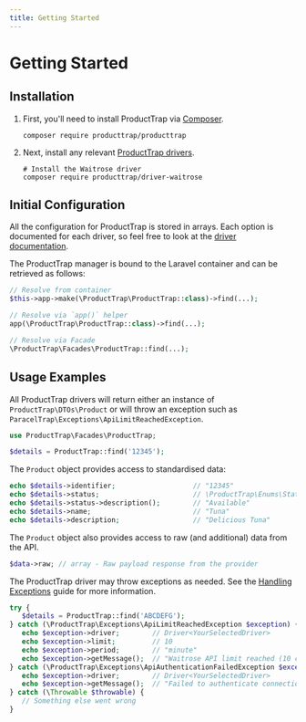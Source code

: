 ```yaml
---
title: Getting Started
---
```


# Getting Started

## Installation

1. First, you'll need to install ProductTrap via [Composer](https://getcomposer.org).
   ```shell
   composer require producttrap/producttrap
   ```

1. Next, install any relevant [ProductTrap drivers](/drivers/).
   ```shell
   # Install the Waitrose driver
   composer require producttrap/driver-waitrose
   ```

## Initial Configuration

All the configuration for ProductTrap is stored in arrays. Each option is documented for each driver, so feel free to
look at the [driver documentation](/drivers/).

The ProductTrap manager is bound to the Laravel container and can be retrieved as follows:

```php
// Resolve from container
$this->app->make(\ProductTrap\ProductTrap::class)->find(...);

// Resolve via `app()` helper
app(\ProductTrap\ProductTrap::class)->find(...);

// Resolve via Facade
\ProductTrap\Facades\ProductTrap::find(...);
```

## Usage Examples

All ProductTrap drivers will return either an instance of `ProductTrap\DTOs\Product` or will throw an exception
such as `ParacelTrap\Exceptions\ApiLimitReachedException`.

```php
use ProductTrap\Facades\ProductTrap;

$details = ProductTrap::find('12345');
```

The `Product` object provides access to standardised data:

```php
echo $details->identifier;                   // "12345"
echo $details->status;                       // \ProductTrap\Enums\Status<Status>
echo $details->status->description();        // "Available"
echo $details->name;                         // "Tuna"
echo $details->description;                  // "Delicious Tuna"
```

The `Product` object also provides access to raw (and additional) data from the API.

```php
$data->raw; // array - Raw payload response from the provider
```

The ProductTrap driver may throw exceptions as needed. See the [Handling Exceptions](/guides/handling-exceptions) guide
for more information.

```php
try {
   $details = ProductTrap::find('ABCDEFG');
} catch (\ProductTrap\Exceptions\ApiLimitReachedException $exception) {
   echo $exception->driver;        // Driver<YourSelectedDriver>
   echo $exception->limit;         // 10
   echo $exception->period;        // "minute"
   echo $exception->getMessage();  // "Waitrose API limit reached (10 calls/minute)"
} catch (\ProductTrap\Exceptions\ApiAuthenticationFailedException $exception) {
   echo $exception->driver;        // Driver<YourSelectedDriver>
   echo $exception->getMessage();  // "Failed to authenticate connection with Waitrose"
} catch (\Throwable $throwable) {
   // Something else went wrong
}
```
